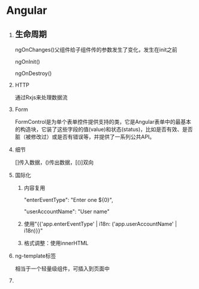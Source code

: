 # Angular

1. ## 生命周期

   ngOnChanges()父组件给子组件传的参数发生了变化，发生在init之前

   ngOnInit()

   ngOnDestroy()

2. HTTP

   通过Rxjs来处理数据流

3. Form

   FormControl是为单个表单控件提供支持的类，它是Angular表单中的最基本的构造块，它装了这些字段的值(value)和状态(status)，比如是否有效、是否脏（被修改过）或是否有错误等，并提供了一系列公共API。
   
3. 细节

   []传入数据，()传出数据，[()]双向
   
3. 国际化

   1. 内容复用
   
      "enterEventType": "Enter one ${0}",
   
      "userAccountName": "User name"
   
   2. 使用"{{'app.enterEventType' | i18n: ('app.userAccountName' | i18n)}}"
   
   3. 格式调整：使用innerHTML
   
3. ng-template标签

   相当于一个轻量级组件，可插入到页面中
   
3. 

   





